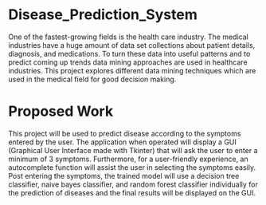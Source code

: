 # Disease_Prediction_System
One of the fastest-growing fields is the health care industry. The medical industries have a huge amount of data set collections about patient details, diagnosis, and medications. To turn these data into useful patterns and to predict coming up trends data mining approaches are used in healthcare industries. This project explores different data mining techniques which are used in the medical field for good decision making. 

# Proposed Work 
This project will be used to predict disease according to the symptoms entered by the user. The application when operated will display a GUI (Graphical User Interface made with Tkinter) that will ask the user to enter a minimum of 3 symptoms. Furthermore, for a user-friendly experience, an autocomplete function will assist the user in selecting the symptoms easily. Post entering the symptoms, the trained model will use a decision tree classifier, naive bayes classifier, and random forest classifier individually for the prediction of diseases and the final results will be displayed on the GUI.
